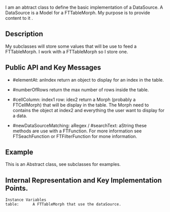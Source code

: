 I am an abtract class to define the basic implementation of a DataSource. A DataSource is a Model for a FTTableMorph. My purpose is to provide content to it .

Description
--------------------

My subclasses will store some values that will be use to feed a FTTableMorph.
 I work with a FTTableMorph so I store one.

Public API and Key Messages
--------------------

- #elementAt: anIndex 		return an object to display for an index in the table.
		
- #numberOfRows 			return the max number of rows inside the table.
			
- #cellColumn: index1 row: idex2 		return a Morph (probably a FTCellMorph) that will be display in the table. The Morph need to contains the object at index2 and everything the user want to display for a data.
		
- #newDataSourceMatching: aRegex / #searchText: aString 		these methods are use with a FTFunction. For more information see FTSeachFunction or FTFilterFunction for mone information.

Example
-------------------

This is an Abstract class, see subclasses for examples.
 
Internal Representation and Key Implementation Points.
-------------------

    Instance Variables
	table:		A FTTableMorph that use the dataSource.
